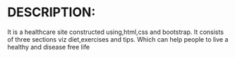 # DESCRIPTION:
It is a healthcare site constructed using,html,css and bootstrap. It consists of three sections viz diet,exercises and tips. Which can help people to live a healthy and disease free life

